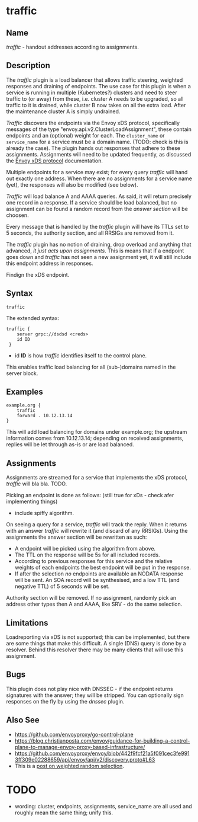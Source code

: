 # traffic

## Name

*traffic* - handout addresses according to assignments.

## Description

The *traffic* plugin is a load balancer that allows traffic steering, weighted responses and
draining of endpoints. The use case for this plugin is when a service is running in multiple
(Kubernetes?) clusters and need to steer traffic to (or away) from these, i.e. cluster A needs to be
upgraded, so all traffic to it is drained, while cluster B now takes on all the extra load. After
the maintenance cluster A is simply undrained.

*Traffic* discovers the endpoints via the Envoy xDS protocol, specifically messages of the type
"envoy.api.v2.ClusterLoadAssignment", these contain endpoints and an (optional) weight for each.
The `cluster_name` or `service_name` for a service must be a domain name. (TODO: check is this is
already the case). The plugin hands out responses that adhere to these assignments.
Assignments will need to be updated frequently, as discussed the [Envoy xDS
protocol](https://www.envoyproxy.io/docs/envoy/latest/api-docs/xds_protocol) documentation.

Multiple endpoints for a service may exist; for every query *traffic* will hand out exactly one
address. When there are no assignments for a service name (yet), the responses will also be modified
(see below).

*Traffic* will load balance A and AAAA queries. As said, it will return precisely one record in a
response. If a service should be load balanced, but no assignment can be found a random record from
the *answer section* will be choosen.

Every message that is handled by the *traffic* plugin will have its TTLs set to 5 seconds, the
authority section, and all RRSIGs are removed from it.

The *traffic* plugin has no notion of draining, drop overload and anything that advanced, *it just
acts upon assignments*. This is means that if a endpoint goes down and *traffic* has not seen a new
assignment yet, it will still include this endpoint address in responses.

Findign the xDS endpoint.

## Syntax

~~~
traffic
~~~

The extended syntax:

~~~
traffic {
    server grpc://dsdsd <creds>
    id ID
 }
~~~

* id **ID** is how *traffic* identifies itself to the control plane.

This enables traffic load balancing for all (sub-)domains named in the server block.

## Examples

~~~ corefile
example.org {
    traffic
    forward . 10.12.13.14
}
~~~

This will add load balancing for domains under example.org; the upstream information comes from
10.12.13.14; depending on received assignments, replies will be let through as-is or are load balanced.

## Assignments

Assignments are streamed for a service that implements the xDS protocol, *traffic* will bla bla.
TODO.

Picking an endpoint is done as follows: (still true for xDs - check afer implementing things)

* include spiffy algorithm.

On seeing a query for a service, *traffic* will track the reply. When it returns with an answer
*traffic* will rewrite it (and discard of any RRSIGs). Using the assignments the answer section will
be rewritten as such:

* A endpoint will be picked using the algorithm from above.
* The TTL on the response will be 5s for all included records.
* According to previous responses for this service and the relative weights of each endpoints the
  best endpoint will be put in the response.
* If after the selection *no* endpoints are available an NODATA response will be sent. An SOA
  record will be synthesised, and a low TTL (and negative TTL) of 5 seconds will be set.

Authority section will be removed.
If no assignment, randomly pick an address
other types then A and AAAA, like SRV - do the same selection.

## Limitations

Loadreporting via xDS is not supported; this can be implemented, but there are some things that make
this difficult. A single (DNS) query is done by a resolver. Behind this resolver there may be many
clients that will use this assignment.


## Bugs

This plugin does not play nice with DNSSEC - if the endpoint returns signatures with the answer; they
will be stripped. You can optionally sign responses on the fly by using the *dnssec* plugin.

## Also See

* https://github.com/envoyproxy/go-control-plane
* https://blog.christianposta.com/envoy/guidance-for-building-a-control-plane-to-manage-envoy-proxy-based-infrastructure/
* https://github.com/envoyproxy/envoy/blob/442f9fcf21a5f091cec3fe9913ff309e02288659/api/envoy/api/v2/discovery.proto#L63
* This is a [post on weighted random selection](https://medium.com/@peterkellyonline/weighted-random-selection-3ff222917eb6).

# TODO

* wording: cluster, endpoints, assignments, service_name are all used and roughly mean the same
 thing; unify this.
